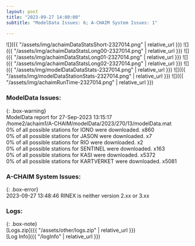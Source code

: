 ```yaml
---
layout: post
title: "2023-09-27 14:00:00"
subtitle: "ModelData Issues: 6; A-CHAIM System Issues: 1"

---
```


![]({{ "/assets/img/achaimDataStatsShort-2327014.png" | relative_url }})
![]({{ "/assets/img/achaimDataStatsLong00-2327014.png" | relative_url }})
![]({{ "/assets/img/achaimDataStatsLong01-2327014.png" | relative_url }})
![]({{ "/assets/img/achaimDataStatsLong02-2327014.png" | relative_url }})
![]({{ "/assets/img/modelDataDataStats-2327014.png" | relative_url }})
![]({{ "/assets/img/modelDataStationStats-2327014.png" | relative_url }})
![]({{ "/assets/img/achaimRunTime-2327014.png" | relative_url }})


### ModelData Issues:  
  
{: .box-warning}  
 ModelData report for 27-Sep-2023 13:15:17   
 /home2/achaim1/A-CHAIM/modelData/2023/270/13/modelData.mat   
 0% of all possible stations for IONO were downloaded. x860   
 0% of all possible stations for JASON were downloaded. x7   
 0% of all possible stations for RIO were downloaded. x2   
 0% of all possible stations for SENTINEL were downloaded. x163   
 0% of all possible stations for KASI were downloaded. x5372   
 0% of all possible stations for KARTVERKET were downloaded. x5081   
  
### A-CHAIM System Issues:  
  
{: .box-error}  
2023-09-27 13:48:46 RINEX is neither version 2.xx or 3.xx  

### Logs:  
  
{: .box-note}  
[Logs.zip]({{ "/assets/other/logs.zip" | relative_url }})  
[Log Info]({{ "/logInfo" | relative_url }})  
